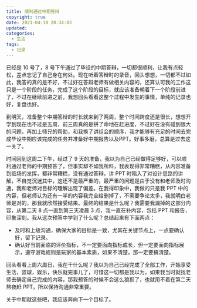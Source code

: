 ```yaml
---
title: 顺利通过中期答辩
copyright: true
date: 2021-04-10 20:34:03
updated:
categories:
  - 生活
tags:
  - 记录
---
```


已经是 10 号了，8 号下午通过了毕设的中期答辩，一切都很顺利，让我有点轻松，差点忘记了自己身在何处。现在听着答辩时的录音，回头想想，一切都不过如此，我答的真的是不好，不过好在答辩老师有做相关内容的，还算认可我的工作这只是一个阶段的任务，完成了这个阶段的目标，就应该准备朝着下一个阶段前进了，不过在继续前进之前，我想回头看看这整个过程中发生的事情，单纯的记录也好，复盘也好。

到明天，准备整个中期答辩的时长就来到了两周，整个时间跨度还是很长，想想开学到现在也不过是五周，前三周真的是拼了命地在赶进度，不过好在没有碰到很大的问题，再加上师兄的帮助，和我换了讲组会的顺序，我才能够有充足的时间去完成毕设中期应该完成的任务并准备好中期报告以及PPT。好事多磨，总算是过去这一关了。

时间回到这周二下午，经过了 9 天的准备，我以为自己已经做得足够好，可以顺利通过老师的中期预答了，但事实却不如我所料，我表现得非常糟糕，从内容准备到临场的发挥，都非常糟糕，没有通过答辩。讲 PPT 时陷入了对设计思路的讲解，不自觉沉迷其中，这还不是最严重的，最严重的问题是由于没有和老师及时沟通，我和老师对目标的理解出现了偏差。在我得印象中，我做的只是我 PPT 中的内容，但老师认为还有一半的内容我完全给删掉了，不需要争论太多，我就明白老师是对的，那我就欣然接受结果。最终的结果是什么呢？我需要我漏掉的这部分内容，从第二天 8 点一直到第三天凌晨 3 点，我一直在补内容，包括 PPT 和报告，印象深刻。我从这次预答中学到了什么呢？总结起来有下面两点：

+ 及时和上级沟通，确保大家的目标是一致，尤其在关键节点上，一点要确认好，留下记录。
+ 确认好当前面临的评价指标，不一定要面向指标成长，但一定要面向指标展示，遵守游戏规则是玩家的基本素质，如果不清楚，那一定要搞清楚。

回头看看上周六周日，我在干什么呢？我以为自己已经完成了全部工作，开始享受生活，篮球，娱乐，快乐就完事儿了，可惜这一切都是我以为，如果我当时就找老师去确定自己完成的内容，那我预答的时候不会这么狼狈了，也就用不着在第二天熬夜赶 PPT，所以保持沟通非常重要。

关于中期就这些吧，我应该奔向下一个目标了。